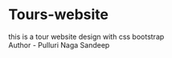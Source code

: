 # Tours-website
this is a tour website design with css bootstrap
<br>
Author - Pulluri Naga Sandeep
